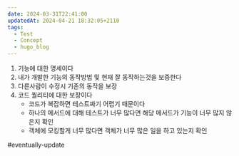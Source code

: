 ```yaml
---
date: 2024-03-31T22:41:00
updatedAt: 2024-04-21 18:32:05+2110
tags:
  - Test
  - Concept
  - hugo_blog
---
```

1. 기능에 대한 명세이다  
2. 내가 개발한 기능의 동작방법 및 현재 잘 동작하는것을 보증한다  
3. 다른사람이 수정시 기존의 동작을 보장
4. 코드 퀄리티에 대한 보장이다
	- 코드가 복잡하면 테스트짜기 어렵기 때문이다
	- 하나의 메서드에 대해 테스트가 너무 많다면 해당 메서드가 기능이 너무 많지 않은지 확인
	- 객체에 모킹할게 너무 많다면 객체가 너무 많은 일을 하고 있는지 확인

#eventually-update